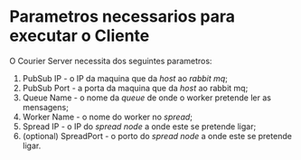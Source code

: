# Parametros necessarios para executar o Cliente

O Courier Server necessita dos seguintes parametros:
1. PubSub IP - o IP da maquina que da *host* ao *rabbit mq*;
2. PubSub Port - a porta da maquina que da *host* ao rabbit mq;
3. Queue Name - o nome da *queue* de onde o worker pretende ler as mensagens;
4. Worker Name - o nome do worker no *spread*;
5. Spread IP - o IP do *spread node* a onde este se pretende ligar;
6. (optional) SpreadPort - o porto do *spread node* a onde este se pretende ligar.